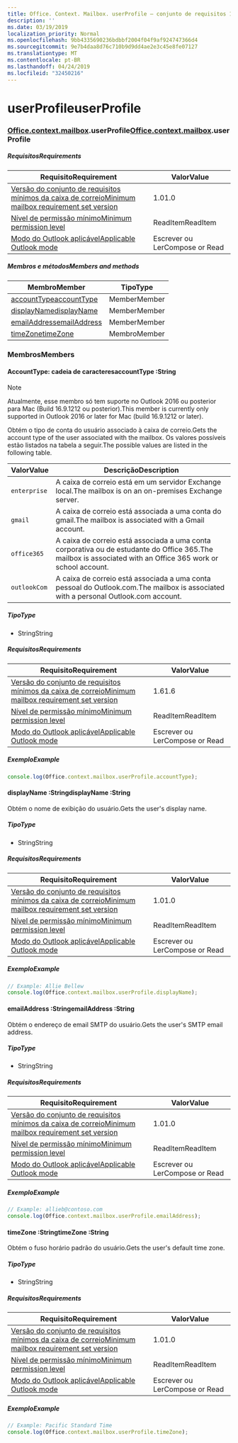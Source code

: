 ```yaml
---
title: Office. Context. Mailbox. userProfile – conjunto de requisitos 1,6
description: ''
ms.date: 03/19/2019
localization_priority: Normal
ms.openlocfilehash: 9bb4335690236bdbbf2004f04f9af924747366d4
ms.sourcegitcommit: 9e7b4daa8d76c710b9d9dd4ae2e3c45e8fe07127
ms.translationtype: MT
ms.contentlocale: pt-BR
ms.lasthandoff: 04/24/2019
ms.locfileid: "32450216"
---
```

# <a name="userprofile"></a><span data-ttu-id="51e50-102">userProfile</span><span class="sxs-lookup"><span data-stu-id="51e50-102">userProfile</span></span>

### <a name="officeofficemdcontextofficecontextmdmailboxofficecontextmailboxmduserprofile"></a><span data-ttu-id="51e50-103">[Office](Office.md)[.context](Office.context.md)[.mailbox](Office.context.mailbox.md).userProfile</span><span class="sxs-lookup"><span data-stu-id="51e50-103">[Office](Office.md)[.context](Office.context.md)[.mailbox](Office.context.mailbox.md).userProfile</span></span>

##### <a name="requirements"></a><span data-ttu-id="51e50-104">Requisitos</span><span class="sxs-lookup"><span data-stu-id="51e50-104">Requirements</span></span>

|<span data-ttu-id="51e50-105">Requisito</span><span class="sxs-lookup"><span data-stu-id="51e50-105">Requirement</span></span>| <span data-ttu-id="51e50-106">Valor</span><span class="sxs-lookup"><span data-stu-id="51e50-106">Value</span></span>|
|---|---|
|[<span data-ttu-id="51e50-107">Versão do conjunto de requisitos mínimos da caixa de correio</span><span class="sxs-lookup"><span data-stu-id="51e50-107">Minimum mailbox requirement set version</span></span>](/office/dev/add-ins/reference/requirement-sets/outlook-api-requirement-sets)| <span data-ttu-id="51e50-108">1.0</span><span class="sxs-lookup"><span data-stu-id="51e50-108">1.0</span></span>|
|[<span data-ttu-id="51e50-109">Nível de permissão mínimo</span><span class="sxs-lookup"><span data-stu-id="51e50-109">Minimum permission level</span></span>](/outlook/add-ins/understanding-outlook-add-in-permissions)| <span data-ttu-id="51e50-110">ReadItem</span><span class="sxs-lookup"><span data-stu-id="51e50-110">ReadItem</span></span>|
|[<span data-ttu-id="51e50-111">Modo do Outlook aplicável</span><span class="sxs-lookup"><span data-stu-id="51e50-111">Applicable Outlook mode</span></span>](/outlook/add-ins/#extension-points)| <span data-ttu-id="51e50-112">Escrever ou Ler</span><span class="sxs-lookup"><span data-stu-id="51e50-112">Compose or Read</span></span>|

##### <a name="members-and-methods"></a><span data-ttu-id="51e50-113">Membros e métodos</span><span class="sxs-lookup"><span data-stu-id="51e50-113">Members and methods</span></span>

| <span data-ttu-id="51e50-114">Membro</span><span class="sxs-lookup"><span data-stu-id="51e50-114">Member</span></span> | <span data-ttu-id="51e50-115">Tipo</span><span class="sxs-lookup"><span data-stu-id="51e50-115">Type</span></span> |
|--------|------|
| [<span data-ttu-id="51e50-116">accountType</span><span class="sxs-lookup"><span data-stu-id="51e50-116">accountType</span></span>](#accounttype-string) | <span data-ttu-id="51e50-117">Member</span><span class="sxs-lookup"><span data-stu-id="51e50-117">Member</span></span> |
| [<span data-ttu-id="51e50-118">displayName</span><span class="sxs-lookup"><span data-stu-id="51e50-118">displayName</span></span>](#displayname-string) | <span data-ttu-id="51e50-119">Member</span><span class="sxs-lookup"><span data-stu-id="51e50-119">Member</span></span> |
| [<span data-ttu-id="51e50-120">emailAddress</span><span class="sxs-lookup"><span data-stu-id="51e50-120">emailAddress</span></span>](#emailaddress-string) | <span data-ttu-id="51e50-121">Member</span><span class="sxs-lookup"><span data-stu-id="51e50-121">Member</span></span> |
| [<span data-ttu-id="51e50-122">timeZone</span><span class="sxs-lookup"><span data-stu-id="51e50-122">timeZone</span></span>](#timezone-string) | <span data-ttu-id="51e50-123">Membro</span><span class="sxs-lookup"><span data-stu-id="51e50-123">Member</span></span> |

### <a name="members"></a><span data-ttu-id="51e50-124">Membros</span><span class="sxs-lookup"><span data-stu-id="51e50-124">Members</span></span>

####  <a name="accounttype-string"></a><span data-ttu-id="51e50-125">AccountType: cadeia de caracteres</span><span class="sxs-lookup"><span data-stu-id="51e50-125">accountType :String</span></span>

> [!NOTE]
> <span data-ttu-id="51e50-126">Atualmente, esse membro só tem suporte no Outlook 2016 ou posterior para Mac (Build 16.9.1212 ou posterior).</span><span class="sxs-lookup"><span data-stu-id="51e50-126">This member is currently only supported in Outlook 2016 or later for Mac (build 16.9.1212 or later).</span></span>

<span data-ttu-id="51e50-127">Obtém o tipo de conta do usuário associado à caixa de correio.</span><span class="sxs-lookup"><span data-stu-id="51e50-127">Gets the account type of the user associated with the mailbox.</span></span> <span data-ttu-id="51e50-128">Os valores possíveis estão listados na tabela a seguir.</span><span class="sxs-lookup"><span data-stu-id="51e50-128">The possible values are listed in the following table.</span></span>

| <span data-ttu-id="51e50-129">Valor</span><span class="sxs-lookup"><span data-stu-id="51e50-129">Value</span></span> | <span data-ttu-id="51e50-130">Descrição</span><span class="sxs-lookup"><span data-stu-id="51e50-130">Description</span></span> |
|-------|-------------|
| `enterprise` | <span data-ttu-id="51e50-131">A caixa de correio está em um servidor Exchange local.</span><span class="sxs-lookup"><span data-stu-id="51e50-131">The mailbox is on an on-premises Exchange server.</span></span> |
| `gmail` | <span data-ttu-id="51e50-132">A caixa de correio está associada a uma conta do gmail.</span><span class="sxs-lookup"><span data-stu-id="51e50-132">The mailbox is associated with a Gmail account.</span></span> |
| `office365` | <span data-ttu-id="51e50-133">A caixa de correio está associada a uma conta corporativa ou de estudante do Office 365.</span><span class="sxs-lookup"><span data-stu-id="51e50-133">The mailbox is associated with an Office 365 work or school account.</span></span> |
| `outlookCom` | <span data-ttu-id="51e50-134">A caixa de correio está associada a uma conta pessoal do Outlook.com.</span><span class="sxs-lookup"><span data-stu-id="51e50-134">The mailbox is associated with a personal Outlook.com account.</span></span> |

##### <a name="type"></a><span data-ttu-id="51e50-135">Tipo</span><span class="sxs-lookup"><span data-stu-id="51e50-135">Type</span></span>

*   <span data-ttu-id="51e50-136">String</span><span class="sxs-lookup"><span data-stu-id="51e50-136">String</span></span>

##### <a name="requirements"></a><span data-ttu-id="51e50-137">Requisitos</span><span class="sxs-lookup"><span data-stu-id="51e50-137">Requirements</span></span>

|<span data-ttu-id="51e50-138">Requisito</span><span class="sxs-lookup"><span data-stu-id="51e50-138">Requirement</span></span>| <span data-ttu-id="51e50-139">Valor</span><span class="sxs-lookup"><span data-stu-id="51e50-139">Value</span></span>|
|---|---|
|[<span data-ttu-id="51e50-140">Versão do conjunto de requisitos mínimos da caixa de correio</span><span class="sxs-lookup"><span data-stu-id="51e50-140">Minimum mailbox requirement set version</span></span>](/office/dev/add-ins/reference/requirement-sets/outlook-api-requirement-sets)| <span data-ttu-id="51e50-141">1.6</span><span class="sxs-lookup"><span data-stu-id="51e50-141">1.6</span></span> |
|[<span data-ttu-id="51e50-142">Nível de permissão mínimo</span><span class="sxs-lookup"><span data-stu-id="51e50-142">Minimum permission level</span></span>](/outlook/add-ins/understanding-outlook-add-in-permissions)| <span data-ttu-id="51e50-143">ReadItem</span><span class="sxs-lookup"><span data-stu-id="51e50-143">ReadItem</span></span>|
|[<span data-ttu-id="51e50-144">Modo do Outlook aplicável</span><span class="sxs-lookup"><span data-stu-id="51e50-144">Applicable Outlook mode</span></span>](/outlook/add-ins/#extension-points)| <span data-ttu-id="51e50-145">Escrever ou Ler</span><span class="sxs-lookup"><span data-stu-id="51e50-145">Compose or Read</span></span>|

##### <a name="example"></a><span data-ttu-id="51e50-146">Exemplo</span><span class="sxs-lookup"><span data-stu-id="51e50-146">Example</span></span>

```javascript
console.log(Office.context.mailbox.userProfile.accountType);
```

####  <a name="displayname-string"></a><span data-ttu-id="51e50-147">displayName :String</span><span class="sxs-lookup"><span data-stu-id="51e50-147">displayName :String</span></span>

<span data-ttu-id="51e50-148">Obtém o nome de exibição do usuário.</span><span class="sxs-lookup"><span data-stu-id="51e50-148">Gets the user's display name.</span></span>

##### <a name="type"></a><span data-ttu-id="51e50-149">Tipo</span><span class="sxs-lookup"><span data-stu-id="51e50-149">Type</span></span>

*   <span data-ttu-id="51e50-150">String</span><span class="sxs-lookup"><span data-stu-id="51e50-150">String</span></span>

##### <a name="requirements"></a><span data-ttu-id="51e50-151">Requisitos</span><span class="sxs-lookup"><span data-stu-id="51e50-151">Requirements</span></span>

|<span data-ttu-id="51e50-152">Requisito</span><span class="sxs-lookup"><span data-stu-id="51e50-152">Requirement</span></span>| <span data-ttu-id="51e50-153">Valor</span><span class="sxs-lookup"><span data-stu-id="51e50-153">Value</span></span>|
|---|---|
|[<span data-ttu-id="51e50-154">Versão do conjunto de requisitos mínimos da caixa de correio</span><span class="sxs-lookup"><span data-stu-id="51e50-154">Minimum mailbox requirement set version</span></span>](/office/dev/add-ins/reference/requirement-sets/outlook-api-requirement-sets)| <span data-ttu-id="51e50-155">1.0</span><span class="sxs-lookup"><span data-stu-id="51e50-155">1.0</span></span>|
|[<span data-ttu-id="51e50-156">Nível de permissão mínimo</span><span class="sxs-lookup"><span data-stu-id="51e50-156">Minimum permission level</span></span>](/outlook/add-ins/understanding-outlook-add-in-permissions)| <span data-ttu-id="51e50-157">ReadItem</span><span class="sxs-lookup"><span data-stu-id="51e50-157">ReadItem</span></span>|
|[<span data-ttu-id="51e50-158">Modo do Outlook aplicável</span><span class="sxs-lookup"><span data-stu-id="51e50-158">Applicable Outlook mode</span></span>](/outlook/add-ins/#extension-points)| <span data-ttu-id="51e50-159">Escrever ou Ler</span><span class="sxs-lookup"><span data-stu-id="51e50-159">Compose or Read</span></span>|

##### <a name="example"></a><span data-ttu-id="51e50-160">Exemplo</span><span class="sxs-lookup"><span data-stu-id="51e50-160">Example</span></span>

```javascript
// Example: Allie Bellew
console.log(Office.context.mailbox.userProfile.displayName);
```

####  <a name="emailaddress-string"></a><span data-ttu-id="51e50-161">emailAddress :String</span><span class="sxs-lookup"><span data-stu-id="51e50-161">emailAddress :String</span></span>

<span data-ttu-id="51e50-162">Obtém o endereço de email SMTP do usuário.</span><span class="sxs-lookup"><span data-stu-id="51e50-162">Gets the user's SMTP email address.</span></span>

##### <a name="type"></a><span data-ttu-id="51e50-163">Tipo</span><span class="sxs-lookup"><span data-stu-id="51e50-163">Type</span></span>

*   <span data-ttu-id="51e50-164">String</span><span class="sxs-lookup"><span data-stu-id="51e50-164">String</span></span>

##### <a name="requirements"></a><span data-ttu-id="51e50-165">Requisitos</span><span class="sxs-lookup"><span data-stu-id="51e50-165">Requirements</span></span>

|<span data-ttu-id="51e50-166">Requisito</span><span class="sxs-lookup"><span data-stu-id="51e50-166">Requirement</span></span>| <span data-ttu-id="51e50-167">Valor</span><span class="sxs-lookup"><span data-stu-id="51e50-167">Value</span></span>|
|---|---|
|[<span data-ttu-id="51e50-168">Versão do conjunto de requisitos mínimos da caixa de correio</span><span class="sxs-lookup"><span data-stu-id="51e50-168">Minimum mailbox requirement set version</span></span>](/office/dev/add-ins/reference/requirement-sets/outlook-api-requirement-sets)| <span data-ttu-id="51e50-169">1.0</span><span class="sxs-lookup"><span data-stu-id="51e50-169">1.0</span></span>|
|[<span data-ttu-id="51e50-170">Nível de permissão mínimo</span><span class="sxs-lookup"><span data-stu-id="51e50-170">Minimum permission level</span></span>](/outlook/add-ins/understanding-outlook-add-in-permissions)| <span data-ttu-id="51e50-171">ReadItem</span><span class="sxs-lookup"><span data-stu-id="51e50-171">ReadItem</span></span>|
|[<span data-ttu-id="51e50-172">Modo do Outlook aplicável</span><span class="sxs-lookup"><span data-stu-id="51e50-172">Applicable Outlook mode</span></span>](/outlook/add-ins/#extension-points)| <span data-ttu-id="51e50-173">Escrever ou Ler</span><span class="sxs-lookup"><span data-stu-id="51e50-173">Compose or Read</span></span>|

##### <a name="example"></a><span data-ttu-id="51e50-174">Exemplo</span><span class="sxs-lookup"><span data-stu-id="51e50-174">Example</span></span>

```javascript
// Example: allieb@contoso.com
console.log(Office.context.mailbox.userProfile.emailAddress);
```

####  <a name="timezone-string"></a><span data-ttu-id="51e50-175">timeZone :String</span><span class="sxs-lookup"><span data-stu-id="51e50-175">timeZone :String</span></span>

<span data-ttu-id="51e50-176">Obtém o fuso horário padrão do usuário.</span><span class="sxs-lookup"><span data-stu-id="51e50-176">Gets the user's default time zone.</span></span>

##### <a name="type"></a><span data-ttu-id="51e50-177">Tipo</span><span class="sxs-lookup"><span data-stu-id="51e50-177">Type</span></span>

*   <span data-ttu-id="51e50-178">String</span><span class="sxs-lookup"><span data-stu-id="51e50-178">String</span></span>

##### <a name="requirements"></a><span data-ttu-id="51e50-179">Requisitos</span><span class="sxs-lookup"><span data-stu-id="51e50-179">Requirements</span></span>

|<span data-ttu-id="51e50-180">Requisito</span><span class="sxs-lookup"><span data-stu-id="51e50-180">Requirement</span></span>| <span data-ttu-id="51e50-181">Valor</span><span class="sxs-lookup"><span data-stu-id="51e50-181">Value</span></span>|
|---|---|
|[<span data-ttu-id="51e50-182">Versão do conjunto de requisitos mínimos da caixa de correio</span><span class="sxs-lookup"><span data-stu-id="51e50-182">Minimum mailbox requirement set version</span></span>](/office/dev/add-ins/reference/requirement-sets/outlook-api-requirement-sets)| <span data-ttu-id="51e50-183">1.0</span><span class="sxs-lookup"><span data-stu-id="51e50-183">1.0</span></span>|
|[<span data-ttu-id="51e50-184">Nível de permissão mínimo</span><span class="sxs-lookup"><span data-stu-id="51e50-184">Minimum permission level</span></span>](/outlook/add-ins/understanding-outlook-add-in-permissions)| <span data-ttu-id="51e50-185">ReadItem</span><span class="sxs-lookup"><span data-stu-id="51e50-185">ReadItem</span></span>|
|[<span data-ttu-id="51e50-186">Modo do Outlook aplicável</span><span class="sxs-lookup"><span data-stu-id="51e50-186">Applicable Outlook mode</span></span>](/outlook/add-ins/#extension-points)| <span data-ttu-id="51e50-187">Escrever ou Ler</span><span class="sxs-lookup"><span data-stu-id="51e50-187">Compose or Read</span></span>|

##### <a name="example"></a><span data-ttu-id="51e50-188">Exemplo</span><span class="sxs-lookup"><span data-stu-id="51e50-188">Example</span></span>

```javascript
// Example: Pacific Standard Time
console.log(Office.context.mailbox.userProfile.timeZone);
```
